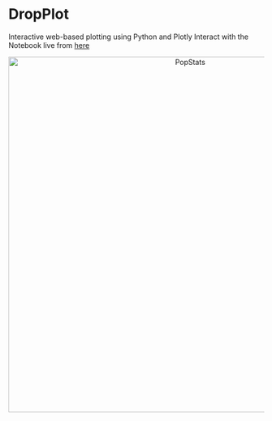 # DropPlot
Interactive web-based plotting using Python and Plotly
Interact with the Notebook live from [here](https://beta.mybinder.org/v2/gh/CrispyCrafter/DropPlot/master)
<div>
    <a href="https://plot.ly/~CrispyCrafter/7/?share_key=mAMiBaUGSbjGzRu61ZhTJN" target="_blank" title="PopStats" style="display: block; text-align: center;"><img src="https://plot.ly/~CrispyCrafter/7.png?share_key=mAMiBaUGSbjGzRu61ZhTJN" alt="PopStats" style="max-width: 100%;width: 700px;"  width="700" onerror="this.onerror=null;this.src='https://plot.ly/404.png';" /></a>
</div>
